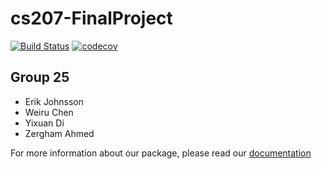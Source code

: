 # cs207-FinalProject

[![Build Status](https://travis-ci.org/VoraciousFour/cs207-FinalProject.svg?branch=master)](https://travis-ci.org/VoraciousFour/cs207-FinalProject)
[![codecov](https://codecov.io/gh/VoraciousFour/cs207-FinalProject/branch/master/graph/badge.svg)](https://codecov.io/gh/VoraciousFour/cs207-FinalProject)

## Group 25
- Erik Johnsson
- Weiru Chen
- Yixuan Di
- Zergham Ahmed


For more information about our package, please read our [documentation](https://github.com/VoraciousFour/cs207-FinalProject/blob/master/docs/VorDiff_doc.ipynb)